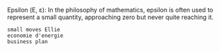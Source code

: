 Epsilon (Ε, ε): In the philosophy of mathematics, epsilon is often used to represent a small quantity, approaching zero but never quite reaching it.


    small moves Ellie
    economie d'energie
    business plan
